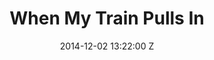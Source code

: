 ---
title: When My Train Pulls In
date: 2014-12-02 13:22:00 Z
categories:
- Music Videos
position: 0
client: Gary Clarke Jr 
video: https://vimeo.com/113455851
image: "/uploads/gary-clarke-jr-when-my-train-pulls-in.jpg"
is-featured: true
director: Carmela Makela
producer: Jeanna Smith
layout: page
---